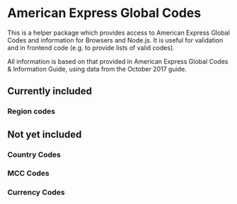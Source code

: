 # American Express Global Codes

This is a helper package which provides access to American Express Global Codes and information for Browsers and Node.js. It is useful for validation and in frontend code (e.g. to provide lists of valid codes).

All information is based on that provided in American Express Global Codes & Information Guide, using data from the October 2017 guide.

## Currently included

### Region codes

## Not yet included

### Country Codes

### MCC Codes

### Currency Codes
